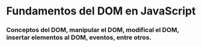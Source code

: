 # Fundamentos del DOM en JavaScript

### Conceptos del DOM, manipular el DOM, modifical el DOM, insertar elementos al DOM, eventos, entre otros.
